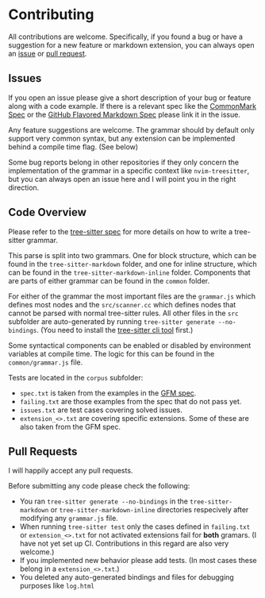 # Contributing

All contributions are welcome. Specifically, if you found a bug or have a
suggestion for a new feature or markdown extension, you can always open an
[issue] or [pull request].

## Issues

If you open an issue please give a short description of your bug or feature
along with a code example. If there is a relevant spec like the [CommonMark
Spec][commonmark] or the [GitHub Flavored Markdown Spec][gfm] please link it in
the issue.

Any feature suggestions are welcome. The grammar should by default only support
very common syntax, but any extension can be implemented behind a compile time
flag. (See below)

Some bug reports belong in other repositories if they only concern the
implementation of the grammar in a specific context like `nvim-treesitter`, but
you can always open an issue here and I will point you in the right direction.

## Code Overview

Please refer to the [tree-sitter spec] for more details on how to write a tree-
sitter grammar.

This parse is split into two grammars. One for block structure, which can be
found in the `tree-sitter-markdown` folder, and one for inline structure, which
can be found in the `tree-sitter-markdown-inline` folder. Components that are
parts of either grammar can be found in the `common` folder.

For either of the grammar the most important files are the `grammar.js` which
defines most nodes and the `src/scanner.cc` which defines nodes that cannot
be parsed with normal tree-sitter rules. All other files in the `src` subfolder
are auto-generated by running `tree-sitter generate --no-bindings`. (You need to
install the [tree-sitter cli tool][tree-sitter-cli] first.)

Some syntactical components can be enabled or disabled by environment variables
at compile time. The logic for this can be found in the `common/grammar.js`
file.

Tests are located in the `corpus` subfolder:
* `spec.txt` is taken from the examples in the [GFM spec][gfm].
* `failing.txt` are those examples from the spec that do not pass yet.
* `issues.txt` are test cases covering solved issues.
* `extension_<>.txt` are covering specific extensions. Some of these are also
  taken from the GFM spec.

## Pull Requests

I will happily accept any pull requests.

Before submitting any code please check the following:

* You ran `tree-sitter generate --no-bindings` in the `tree-sitter-markdown` or
  `tree-sitter-markdown-inline` directories respecively after modifying any
  `grammar.js` file.
* When running `tree-sitter test` only the cases defined in `failing.txt` or
  `extension_<>.txt` for not activated extensions fail for **both** gramars.
  (I have not yet set up CI. Contributions in this regard are also very
  welcome.)
* If you implemented new behavior please add tests. (In most cases these belong
  in a `extension_<>.txt`.)
* You deleted any auto-generated bindings and files for debugging purposes
  like `log.html`

[issue]: https://github.com/MDeiml/tree-sitter-markdown/issues/new
[pull request]: https://github.com/MDeiml/tree-sitter-markdown/compare
[gfm]: https://github.github.com/gfm/
[commonmark]: https://spec.commonmark.org/
[tree-sitter spec]: https://tree-sitter.github.io/tree-sitter/
[tree-sitter-cli]: https://github.com/tree-sitter/tree-sitter/blob/master/cli/README.md
